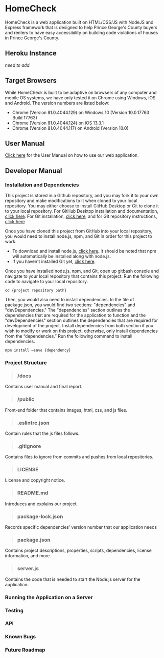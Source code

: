 # HomeCheck
HomeCheck is a web application built on HTML/CSS/JS with NodeJS and Express framework that is designed to help Prince George's County buyers and renters to have easy accessibility on building code violations of houses in Prince George's County. 

## Heroku Instance
*need to add*

## Target Browsers
While HomeCheck is built to be adaptive on browsers of any computer and mobile OS systems, we have only tested it on Chrome using Windows, iOS and Android. The version numbers are listed below:
- Chrome (Version 81.0.4044.129) on Windows 10 (Version 10.0.17763 Build 17763)
- Chrome (Version 81.0.4044.124) on iOS 13.3.1
- Chrome (Version 81.0.4044.117) on Android (Version 10.0)

## User Manual
[Click here](https://github.com/danstruble/INST377_HomeCheck/blob/master/docs/user.md) for the User Manual on how to use our web application.

## Developer Manual

### Installation and Dependencies
This project is stored in a Github repository, and you may fork it to your own repository and make modifications to it when cloned to your local repository. You may either choose to install GitHub Desktop or Git to clone it to your local repository. For GitHub Desktop installation and documentation, [click here](https://desktop.github.com/). For Git installation, [click here](https://git-scm.com/downloads), and for Git repository instructions, [click here](https://git-scm.com/book/en/v2/Git-Basics-Getting-a-Git-Repository)

Once you have cloned this project from GitHub into your local repository, you would need to install node.js, npm, and Git in order for this project to work. 

- To download and install node.js, [click here](https://nodejs.org/en/download/). It should be noted that npm will automatically be installed along with node.js. 
- If you haven't installed Git yet, [click here](https://git-scm.com/downloads).

Once you have installed node.js, npm, and Git, open up gitbash console and navigate to your local repository that contains this project. Run the following code to navigate to your local repository. 
```
cd {project repository path}
```

Then, you would also need to install dependencies. In the file of package.json, you would find two sections: "dependencies" and "devDependencies." The "dependencies" section outlines the dependencies that are required for the application to function and the "devDependencies" section outlines the dependencies that are required for development of the project. Install dependencies from both section if you wish to modify or work on this project, otherwise, only install dependencies from the “dependencies.” Run the following command to install dependencies.
```
npm install –save {dependency}
```

### Project Structure
>### /docs 
Contains user manual and final report.

>### /public
Front-end folder that contains images, html, css, and js files.

>### .eslintrc.json
Contain rules that the js files follows.

>### .gitignore
Contains files to ignore from commits and pushes from local repositories.

>### LICENSE
License and copyright notice.

>### README.md
Introduces and explains our project.

>### package-lock.json	
Records specific dependencies' version number that our application needs

>### package.json	
Contains project descriptions, properties, scripts, dependencies, license information, and more.

>### server.js	
Contains the code that is needed to start the Node.js server for the application.

### Running the Application on a Server

### Testing

### API

### Known Bugs

### Future Roadmap
